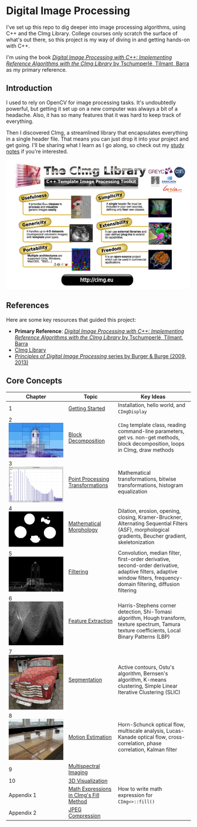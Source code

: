 # Digital Image Processing
I've set up this repo to dig deeper into image processing algorithms, using C++ and the CImg Library. College courses only scratch the surface of what's out there, so this project is my way of diving in and getting hands-on with C++. 

I'm using the book [*Digital Image Processing with C++: Implementing Reference Algorithms with the CImg Library* by Tschumperlé, Tilmant, Barra](https://www.amazon.com/Digital-Image-Processing-Implementing-Algorithms/dp/1032347538) as my primary reference.

## Introduction
I used to rely on OpenCV for image processing tasks. It's undoubtedly powerful, but getting it set up on a new computer was always a bit of a headache. Also, it has so many features that it was hard to keep track of everything.

Then I discovered CImg, a streamlined library that encapsulates everything in a single header file. That means you can just drop it into your project and get going. I'll be sharing what I learn as I go along, so check out my [study notes](https://tonyfu97.github.io/Digital-Image-Processing/) if you're interested.

![cimg_flyer](./docs/images/cimg_flyer.png)

## References
Here are some key resources that guided this project:
- **Primary Reference**: [*Digital Image Processing with C++: Implementing Reference Algorithms with the CImg Library* by Tschumperlé, Tilmant, Barra](https://www.amazon.com/Digital-Image-Processing-Implementing-Algorithms/dp/1032347538)
- [CImg Library](http://cimg.eu/)
- [*Principles of Digital Image Processing* series by Burger &amp; Burge (2009, 2013)](https://imagingbook.com/books/englisch-edition-3-vol-softcover/)

## Core Concepts

| Chapter | Topic | Key Ideas |
|---------|-------|-----------|
| 1 | [Getting Started](./01_getting_started/) | Installation, hello world, and `CImgDisplay` |
| 2 ![lighthouse_block](./docs/results/02/lighthouse_blocks.png)| [Block Decomposition](./02_block_decomposition/) | `CImg` template class, reading command-line parameters, get vs. non-get methods, block decomposition, loops in CImg, draw methods |
| 3 ![hist_equalized](./docs/results/03/hist_equalized.png)| [Point Processing Transformations](./03_point_processing/) | Mathematical transformations, bitwise transformations, histogram equalization |
| 4 ![coins_sa_filtering11](./docs/results/04/coins_sa_filtering11.png)| [Mathematical Morphology](./04_mathematical_morphology/) | Dilation, erosion, opening, closing, Kramer-Bruckner, Alternating Sequential Filters (ASF), morphological gradients, Beucher gradient, skeletonization |
| 5 ![lighthouse_gradient_norm](./docs/results/05/lighthouse_gradient_norm.png)| [Filtering](./05_filtering/) | Convolution, median filter, first-order derivative, second-order derivative, adaptive filters, adaptive window filters, frequency-domain filtering, diffusion filtering | 
| 6 ![road_hough_thresholded_0.90](./docs/results/06/road_hough_thresholded_0.9.png)| [Feature Extraction](./06_feature_extraction/) | Harris-Stephens corner detection, Shi-Tomasi algorithm, Hough transform, texture spectrum, Tamura texture coefficients, Local Binary Patterns (LBP) |
| 7 ![slic](./docs/results/07/slic.png)| [Segmentation](./07_segmentation/) | Active contours, Ostu's algorithm, Bernsen's algorithm, K-means clustering, Simple Linear Iterative Clustering (SLIC) |
| 8 ![shuffleboard](./docs/images/shuffleboard.gif) | [Motion Estimation](./08_motion/) | Horn-Schunck optical flow, multiscale analysis, Lucas-Kanade optical flow, cross-correlation, phase correlation, Kalman filter |
| 9 | [Multispectral Imaging](./09_multispectral/) | |
| 10 | [3D Visualization](./10_3d/) | |
| Appendix 1| [Math Expressions in CImg's Fill Method](./appendix_1/) | How to write math expression for `CImg<>::fill()` |
| Appendix 2| [JPEG Compression](./appendix_2/) | |
